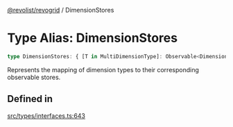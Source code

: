 [@revolist/revogrid](README.md) / DimensionStores

# Type Alias: DimensionStores

```ts
type DimensionStores: { [T in MultiDimensionType]: Observable<DimensionSettingsState> };
```

Represents the mapping of dimension types to their corresponding observable stores.

## Defined in

[src/types/interfaces.ts:643](https://github.com/revolist/revogrid/blob/5e3002471d0c6a5af7f60949f39b6639df457ad1/src/types/interfaces.ts#L643)
